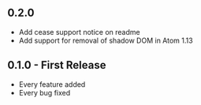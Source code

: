 ## 0.2.0
 - Add cease support notice on readme
 - Add support for removal of shadow DOM in Atom 1.13

## 0.1.0 - First Release
* Every feature added
* Every bug fixed
